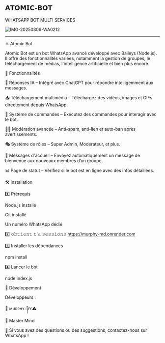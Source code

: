 ## 𝗔𝗧𝗢𝗠𝗜𝗖-𝗕𝗢𝗧

WHATSAPP BOT MULTI SERVICES 

![IMG-20250306-WA0212](https://github.com/user-attachments/assets/9633164e-eebb-4854-9c0d-1ebd0e17e7ac)




---

⚛️ Atomic Bot

Atomic Bot est un bot WhatsApp avancé développé avec Baileys (Node.js). Il offre des fonctionnalités variées, notamment la gestion de groupes, le téléchargement de médias, l'intelligence artificielle et bien plus encore.

🚀 Fonctionnalités

🤖 Réponses IA – Intégré avec ChatGPT pour répondre intelligemment aux messages.

📥 Téléchargement multimédia – Téléchargez des vidéos, images et GIFs directement depuis WhatsApp.

🔧 Système de commandes – Exécutez des commandes pour interagir avec le bot.

👮‍♂️ Modération avancée – Anti-spam, anti-lien et auto-ban après avertissements.

🎭 Système de rôles – Super Admin, Modérateur, et plus.

🎉 Messages d'accueil – Envoyez automatiquement un message de bienvenue aux nouveaux membres d’un groupe.

📊 Page de statut – Vérifiez si le bot est en ligne avec des infos détaillées.


🛠️ Installation

1️⃣ Prérequis

Node.js installé

Git installé

Un numéro WhatsApp dédié


2️⃣ 𝚘𝚋𝚝𝚒𝚎𝚗𝚝 𝚝'𝚊 𝚜𝚎𝚜𝚜𝚒𝚘𝚗𝚜
https://murphy-md.onrender.com


   
3️⃣ Installer les dépendances

npm install

4️⃣ Lancer le bot

node index.js

📌 Développement

Développeurs :

👑 ᴍᴜʀᴘʜʏ᭄ғғ⚠️

🧠 Master Mind

📧 Si vous avez des questions ou des suggestions, contactez-nous sur WhatsApp !
